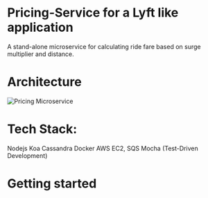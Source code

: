 # Pricing-Service for a Lyft like application

A stand-alone microservice for calculating ride fare based on surge multiplier and distance.

# Architecture
![Pricing Microservice](https://i.imgur.com/RnVdMqY.png)

# Tech Stack:
Nodejs
Koa
Cassandra
Docker
AWS EC2, SQS
Mocha (Test-Driven Development)

# Getting started

